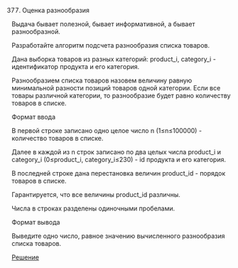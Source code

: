 377. Оценка разнообразия

Выдача бывает полезной, бывает информативной, а бывает разнообразной.

Разработайте алгоритм подсчета разнообразия списка товаров.

Дана выборка товаров из разных категорий: product_i, category_i - идентификатор продукта и его категория.

Разнообразием списка товаров назовем величину равную минимальной разности позиций товаров одной категории. Если все товары различной категории, то разнообразие будет равно количеству товаров в списке.

Формат ввода

В первой строке записано одно целое число n (1≤n≤100000) - количество товаров в списке.

Далее в каждой из n строк записано по два целых числа product_i и category_i (0≤product_i, category_i≤230) - id продукта и его категория.

В последней строке дана перестановка величин product_id - порядок товаров в списке.

Гарантируется, что все величины product_id различны.

Числа в строках разделены одиночными пробелами.

Формат вывода

Выведите одно число, равное значению вычисленного разнообразия списка товаров.

[Решение](solutions/easy/377.Оценка_разнообразия/solution.py)